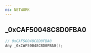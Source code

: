 ```yaml
---
ns: NETWORK
---
```

## _0xCAF50048C8D0FBA0

```c
// 0xCAF50048C8D0FBA0
Any _0xCAF50048C8D0FBA0();
```


